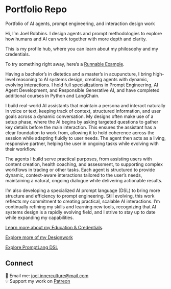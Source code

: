 # Portfolio Repo
Portfolio of AI agents, prompt engineering, and interaction design work

Hi, I’m Joel Robbins. I design agents and prompt methodologies to explore how humans and AI can work together with more depth and clarity.  

This is my profile hub, where you can learn about my philosophy and my credentials.  

To try something right away, here’s a [Runnable Example](link-to-example).  

Having a bachelor’s in dietetics and a master’s in acupuncture, I bring high-level reasoning to AI systems design, creating agents with dynamic, evolving interactions. I hold full specializations in Prompt Engineering, AI Agent Development, and Responsible Generative AI, and have completed additional courses in Python and LangChain.

I build real-world AI assistants that maintain a persona and interact naturally in voice or text, keeping track of context, structured information, and user goals across a dynamic conversation. My designs often make use of a setup phase, where the AI begins by asking targeted questions to gather key details before the main interaction. This ensures the assistant has a clear foundation to work from, allowing it to hold coherence across the session while adapting fluidly to user needs. The agent then acts as a living, responsive partner, helping the user in ongoing tasks while evolving with their workflow.

The agents I build serve practical purposes, from assisting users with content creation, health coaching, and assessment, to supporting complex workflows in trading or other tasks. Each agent is structured to provide dynamic, context-aware interactions tailored to the user’s needs, maintaining a natural, ongoing dialogue while delivering actionable results.

I’m also developing a specialized AI prompt language (DSL) to bring more structure and efficiency to prompt engineering. Still evolving, this work reflects my commitment to creating practical, scalable AI interactions. I’m continually refining my skills and learning new tools, recognizing that AI systems design is a rapidly evolving field, and I strive to stay up to date while expanding my capabilities.

[Learn more about my Education & Credentials](link).  

[Explore more of my Designwork ](link-to-repo)

[Explore PromptLang DSL](link-to-repo)

## Connect  

📧 Email me: joel.innerculture@mail.com  
💡 Support my work on [Patreon](patreon.com/InnerCulture)
